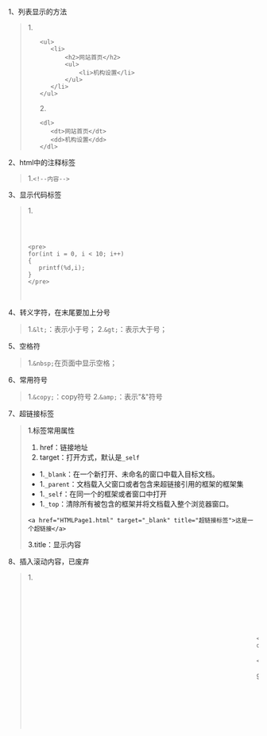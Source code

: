 1、列表显示的方法
> 1.<ul>
>```
><ul>
>    <li>
>        <h2>网站首页</h2>
>        <ul>
>            <li>机构设置</li>
>        </ul>
>    </li>
></ul>
>```
> 2.<dl>
>```
><dl>
>    <dt>网站首页</dt>
>    <dd>机构设置</dd>
></dl>
>```

2、html中的注释标签
> 1.`<!--内容-->`

3、显示代码标签
> 1.<pre>
>```
><pre>
>for(int i = 0, i < 10; i++)
>{
>    printf(%d,i);
>}
></pre>
>```

4、转义字符，在末尾要加上分号
> 1.`&lt;`：表示小于号；
> 2.`&gt;`：表示大于号；

5、空格符
> 1.`&nbsp;`在页面中显示空格；

6、常用符号
> 1.`&copy;`：copy符号
> 2.`&amp;`：表示"&"符号

7、超链接标签<a>
> 1.<a>标签常用属性
> 1. href：链接地址
> 2. target：打开方式，默认是`_self`
>- 1.`_blank`：在一个新打开、未命名的窗口中载入目标文档。
>- 1.`_parent`：文档载入父窗口或者包含来超链接引用的框架的框架集
>- 1.`_self`：在同一个的框架或者窗口中打开
>- 1.`_top`：清除所有被包含的框架并将文档载入整个浏览器窗口。
>```
><a href="HTMLPage1.html" target="_blank" title="超链接标签">这是一个超链接</a>
>```
> 3.title：显示内容

8、插入滚动内容，已废弃
> 1.<marquee>
> 1. direction属性：设置滚动方向；
> 2. scrollamount属性：设置滚动的速度；
> 3. onmousemove属性：鼠标放在内容上，会停止；
> 4. onmouseout属性：鼠标移走，内容会继续滚动；
>```
><marquee direction="up" scrollamount="2" onmousemove="this.stop()" onmouseout="this.start()">
>    我会动
></marquee>
>```

9、图片标签<img>
> 1.alt属性：设置图片的名称，加载失败时会显示；
>```
>    <img src="1.jpg" width="300" height="300" alt="你好" title="搞笑图片"/>
>```
